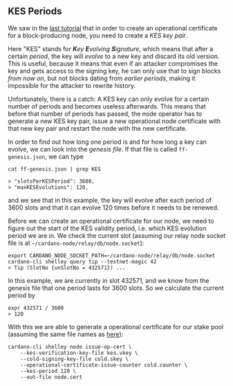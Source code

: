 ## KES Periods

We saw in the [last tutorial](060_node_keys.md) that in order to create an operational certificate for a block-producing node,
you need to create a _KES key pair_.

Here "KES" stands for _**K**ey **E**volving **S**ignature_, which means that after a certain _period_, the key will _evolve_ to a new key
and discard its old version. This is useful, because it means that even if an attacker compromises the key and gets access to the signing key,
he can only use that to sign blocks _from now on_, but not blocks dating from _earlier periods_, making it impossible for the attacker to rewrite history.

Unfortunately, there is a catch: A KES key can only evolve for a certain number of periods and becomes useless afterwards.
This means that before that number of periods has passed, the node operator has to generate a new KES key pair,
issue a new operational node certificate with that new key pair and restart the node with the new certificate.

In order to find out how long one period is and for how long a key can evolve, we can look into the _genesis file_. If that file is called `ff-genesis.json`,
we can type

    cat ff-genesis.json | grep KES

    > "slotsPerKESPeriod": 3600,
    > "maxKESEvolutions": 120,

and we see that in this example, the key will evolve after each period of 3600 slots and that it can evolve 120 times before it needs to be renewed.

Before we can create an operational certificate for our node, we need to figure out the start of the KES validity period, i.e. which KES evolution period we are in.
We check the current slot (assuming our relay node socket file is at `~/cardano-node/relay/db/node.socket`):

    export CARDANO_NODE_SOCKET_PATH=~/cardano-node/relay/db/node.socket
    cardano-cli shelley query tip --testnet-magic 42
    > Tip (SlotNo {unSlotNo = 432571}) ...

In this example, we are currently in slot 432571, and we know from the genesis file that one period lasts for 3600 slots. So we calculate the current period by

    expr 432571 / 3600
    > 120

With this we are able to generate a operational certificate for our stake pool (assuming the same file names as [here](060_node_keys.md)):

    cardano-cli shelley node issue-op-cert \
        --kes-verification-key-file kes.vkey \
        --cold-signing-key-file cold.skey \
        --operational-certificate-issue-counter cold.counter \
        --kes-period 120 \
        --out-file node.cert
